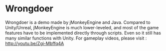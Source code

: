 Wrongdoer
=========
Wrongdoer is a demo made by jMonkeyEngine and Java. Compared to Unity/Unreal, jMonkeyEngine is much lower-leveled, and most of the game features have to be implemented directly through scripts. Even so it still has many similar functions with Unity.
For gameplay videos, please visit : http://youtu.be/Zgi-Mbffq4A 
